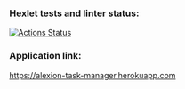 ### Hexlet tests and linter status:
[![Actions Status](https://github.com/Alexion24/python-project-lvl4/workflows/hexlet-check/badge.svg)](https://github.com/Alexion24/python-project-lvl4/actions)

### Application link:
https://alexion-task-manager.herokuapp.com